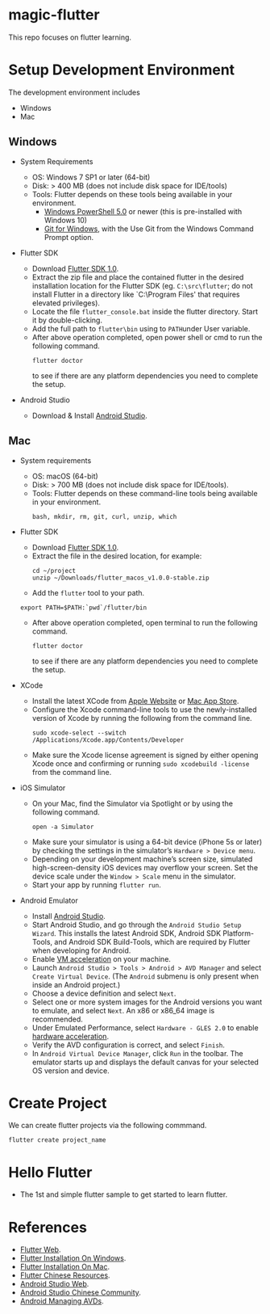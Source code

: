 # magic-flutter
This repo focuses on flutter learning.

# Setup Development Environment
The development environment includes
  * Windows
  * Mac
  
  ## Windows
  * System Requirements
    * OS: Windows 7 SP1 or later (64-bit)
    * Disk: > 400 MB (does not include disk space for IDE/tools)
    * Tools: Flutter depends on these tools being available in your environment.
      * [Windows PowerShell 5.0](https://docs.microsoft.com/en-us/powershell/scripting/setup/installing-windows-powershell) or newer (this is pre-installed with Windows 10)
      * [Git for Windows](https://git-scm.com/download/win), with the Use Git from the Windows Command Prompt option.
      
  * Flutter SDK
    * Download [Flutter SDK 1.0](https://storage.googleapis.com/flutter_infra/releases/stable/windows/flutter_windows_v1.0.0-stable.zip).
    * Extract the zip file and place the contained flutter in the desired installation location for the Flutter SDK (eg. `C:\src\flutter`; do not install Flutter in a directory like `C:\Program Files\' that requires elevated privileges). 
    * Locate the file `flutter_console.bat` inside the flutter directory. Start it by double-clicking.
    * Add the full path to `flutter\bin` using to `PATH`under User variable.
    * After above operation completed, open power shell or cmd to run the following command.
      ```
      flutter doctor
      ```
      to see if there are any platform dependencies you need to complete the setup.
      
  * Android Studio
    * Download & Install [Android Studio](https://developer.android.com/studio/).
    
  ## Mac
  * System requirements
    * OS: macOS (64-bit)
    * Disk: > 700 MB (does not include disk space for IDE/tools).
    * Tools: Flutter depends on these command-line tools being available in your environment.
        ```
        bash, mkdir, rm, git, curl, unzip, which
        ```
        
  * Flutter SDK
    * Download [Flutter SDK 1.0](https://storage.googleapis.com/flutter_infra/releases/stable/macos/flutter_macos_v1.0.0-stable.zip).
    * Extract the file in the desired location, for example:
      ```
      cd ~/project
      unzip ~/Downloads/flutter_macos_v1.0.0-stable.zip
      ```
    * Add the `flutter` tool to your path.
     ```
     export PATH=$PATH:`pwd`/flutter/bin
     ```
    * After above operation completed, open terminal to run the following command.
      ```
      flutter doctor
      ```
      to see if there are any platform dependencies you need to complete the setup.
      
  * XCode
    * Install the latest XCode from [Apple Website](https://developer.apple.com/xcode/) or [Mac App Store](https://itunes.apple.com/us/app/xcode/id497799835).
    * Configure the Xcode command-line tools to use the newly-installed version of Xcode by running the following from the command line.
      ```
      sudo xcode-select --switch /Applications/Xcode.app/Contents/Developer
      ```
    * Make sure the Xcode license agreement is signed by either opening Xcode once and confirming or running `sudo xcodebuild -license` from the command line.
    
  * iOS Simulator
    * On your Mac, find the Simulator via Spotlight or by using the following command.
      ```
      open -a Simulator
      ```
    * Make sure your simulator is using a 64-bit device (iPhone 5s or later) by checking the settings in the simulator’s `Hardware > Device menu`.
    * Depending on your development machine’s screen size, simulated high-screen-density iOS devices may overflow your screen. Set the device scale under the `Window > Scale` menu in the simulator.
    * Start your app by running `flutter run`.  
  
  * Android Emulator
    * Install [Android Studio](https://developer.android.com/studio).
    * Start Android Studio, and go through the `Android Studio Setup Wizard`. This installs the latest Android SDK, Android SDK Platform-Tools, and Android SDK Build-Tools, which are required by Flutter when developing for Android.
    * Enable [VM acceleration](https://developer.android.com/studio/run/emulator-acceleration) on your machine.
    * Launch `Android Studio > Tools > Android > AVD Manager` and select `Create Virtual Device`. (The `Android` submenu is only present when inside an Android project.)
    * Choose a device definition and select `Next`.
    * Select one or more system images for the Android versions you want to emulate, and select `Next`. An x86 or x86_64 image is recommended.
    * Under Emulated Performance, select `Hardware - GLES 2.0` to enable [hardware acceleration](https://developer.android.com/studio/run/emulator-acceleration).
    * Verify the AVD configuration is correct, and select `Finish`.
    * In `Android Virtual Device Manager`, click `Run` in the toolbar. The emulator starts up and displays the default canvas for your selected OS version and device.
    
# Create Project
We can create flutter projects via the following commmand.
 ```
 flutter create project_name
 ```
 
# Hello Flutter
* The 1st and simple flutter sample to get started to learn flutter.

# References
* [Flutter Web](https://flutter.io/).
* [Flutter Installation On Windows](https://flutter.io/docs/get-started/install/windows).
* [Flutter Installation On Mac](https://flutter.io/docs/get-started/install/macos).
* [Flutter Chinese Resources](https://flutter-io.cn/).
* [Android Studio Web](https://developer.android.com/studio).
* [Android Studio Chinese Community](http://www.android-studio.org/index.php).
* [Android Managing AVDs](https://developer.android.com/studio/run/managing-avds).
